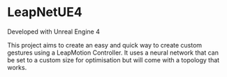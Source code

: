 # LeapNetUE4

Developed with Unreal Engine 4

This project aims to create an easy and quick way to create custom gestures using a LeapMotion Controller. It uses a neural network that can be set to a custom size for optimisation but will come with a topology that works. 
